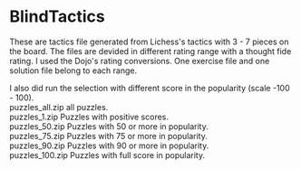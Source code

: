 # BlindTactics
These are tactics file generated from Lichess's tactics with 3 - 7 pieces on the board.
The files are devided in different rating range with a thought fide rating. I used the Dojo's rating conversions. One exercise file and one solution file belong to each range.

I also did run the selection with different score in the popularity (scale -100 - 100).<br/>
puzzles_all.zip  all puzzles.<br/>
puzzles_1.zip    Puzzles with positive scores.<br/>
puzzles_50.zip   Puzzles with 50 or more in popularity.<br/>
puzzles_75.zip   Puzzles with 75 or more in popularity.<br/>
puzzles_90.zip   Puzzles with 90 or more in popularity.<br/>
puzzles_100.zip  Puzzles with full score in popularity.<br/>

